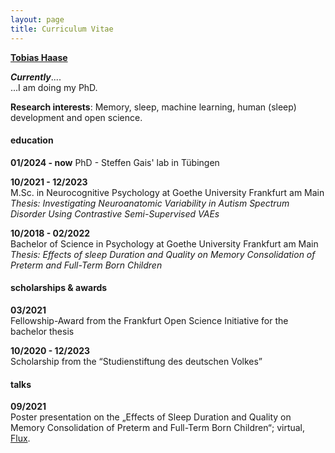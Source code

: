 ```yaml
---
layout: page
title: Curriculum Vitae
---
```

[**Tobias Haase**](tobias.c.haase@gmail.com)

***Currently***....  
    ...I am doing my PhD.

**Research interests**: Memory, sleep, machine learning, human (sleep) development and open science.  
#### education

**01/2024 - now**
PhD - Steffen Gais' lab in Tübingen

**10/2021 - 12/2023**   
M.Sc. in Neurocognitive Psychology at Goethe University Frankfurt am Main
*Thesis: Investigating Neuroanatomic Variability in Autism Spectrum Disorder Using Contrastive Semi-Supervised VAEs*

**10/2018 - 02/2022**  
Bachelor of Science in Psychology at Goethe University Frankfurt am Main  
*Thesis: Effects of sleep Duration and Quality on Memory Consolidation of Preterm and Full-Term Born Children*

#### scholarships & awards
**03/2021**  
Fellowship-Award from the Frankfurt Open Science Initiative for the bachelor thesis

**10/2020 - 12/2023**   
Scholarship from the “Studienstiftung des deutschen Volkes”

#### talks

**09/2021**   
Poster presentation on the „Effects of Sleep Duration and Quality on Memory Consolidation of Preterm and Full-Term Born Children“; virtual, [Flux](https://fluxsociety.org/2021-virtual-congress/).
